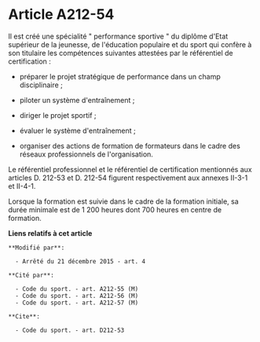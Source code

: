 # Article A212-54

Il est créé une spécialité " performance sportive " du diplôme d'Etat supérieur de la jeunesse, de l'éducation populaire et
du sport qui confère à son titulaire les compétences suivantes attestées par le référentiel de certification :

- préparer le projet stratégique de performance dans un champ disciplinaire ;

- piloter un système d'entraînement ;

- diriger le projet sportif ;

- évaluer le système d'entraînement ;

- organiser des actions de formation de formateurs dans le cadre des réseaux professionnels de l'organisation. 

Le référentiel professionnel et le référentiel de certification mentionnés aux articles D. 212-53 et D. 212-54 figurent
respectivement aux annexes II-3-1 et II-4-1. 

Lorsque la formation est suivie dans le cadre de la formation initiale, sa durée minimale est de 1 200 heures dont 700 heures
en centre de formation.

**Liens relatifs à cet article**

	**Modifié par**:

	  - Arrêté du 21 décembre 2015 - art. 4

	**Cité par**:

	  - Code du sport. - art. A212-55 (M)
	  - Code du sport. - art. A212-56 (M)
	  - Code du sport. - art. A212-57 (M)

	**Cite**:

	  - Code du sport. - art. D212-53
